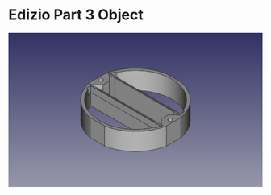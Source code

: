 # Edizio Part 3 Object 
![Edizio Part 3](https://github.com/mgafner/3d-printing/raw/master/edizio/part_3/edizio_part_3_90grad.png)
